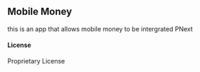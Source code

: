 ## Mobile Money

this is an app that allows mobile money to be intergrated PNext

#### License

Proprietary License